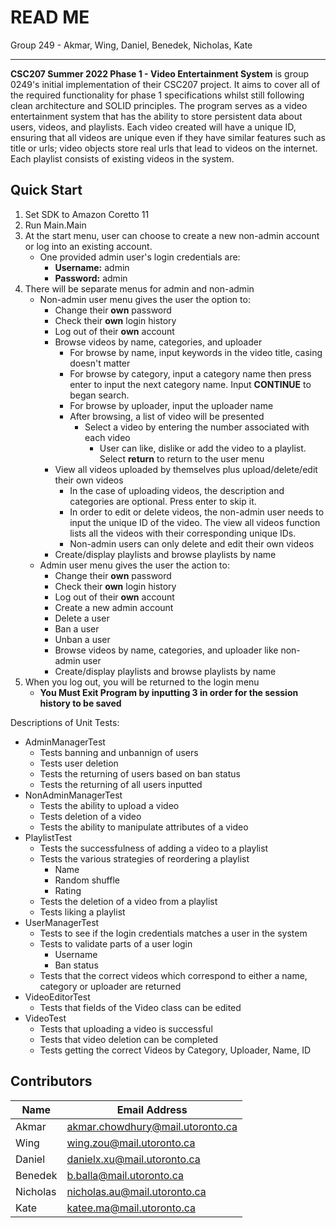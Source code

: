 # READ ME

Group 249 - Akmar, Wing, Daniel, Benedek, Nicholas, Kate

---

**CSC207 Summer 2022 Phase 1 - Video Entertainment System** is group 0249's initial implementation of their CSC207 project. It aims to cover all of the required functionality for phase 1 specifications whilst still following clean architecture and SOLID principles. The program serves as a video entertainment system that has the ability to store persistent data about users, videos, and playlists. Each video created will have a unique ID, ensuring that all videos are unique even if they have similar features such as title or urls; video objects store real urls that lead to videos on the internet. Each playlist consists of existing videos in the system.

## Quick Start 
1. Set SDK to Amazon Coretto 11
2. Run Main.Main
3. At the start menu, user can choose to create a new non-admin account or log into an existing account.
    * One provided admin user's login credentials are:
        * **Username:** admin
        * **Password:** admin
4. There will be separate menus for admin and non-admin
   * Non-admin user menu gives the user the option to:
     * Change their **own** password
     * Check their **own** login history
     * Log out of their **own** account
     * Browse videos by name, categories, and uploader
       * For browse by name, input keywords in the video title, casing doesn't matter
       * For browse by category, input a category name then press enter to input the next category name. Input **CONTINUE** to began search.
       * For browse by uploader, input the uploader name
       * After browsing, a list of video will be presented
         * Select a video by entering the number associated with each video
           * User can like, dislike or add the video to a playlist. Select **return** to return to the user menu
     * View all videos uploaded by themselves plus upload/delete/edit their own videos
       * In the case of uploading videos, the description and categories are optional. Press enter to skip it.
       * In order to edit or delete videos, the non-admin user needs to input the unique ID of the video. The view all videos function lists all the videos with their corresponding unique IDs.
       * Non-admin users can only delete and edit their own videos
     * Create/display playlists and browse playlists by name
   * Admin user menu gives the user the action to:
     * Change their **own** password
     * Check their **own** login history
     * Log out of their **own** account
     * Create a new admin account
     * Delete a user
     * Ban a user
     * Unban a user
     * Browse videos by name, categories, and uploader like non-admin user
     * Create/display playlists and browse playlists by name
5. When you log out, you will be returned to the login menu 
    * **You Must Exit Program by inputting 3 in order for the session history to be saved**


Descriptions of Unit Tests:
* AdminManagerTest
  * Tests banning and unbannign of users
  * Tests user deletion
  * Tests the returning of users based on ban status
  * Tests the returning of all users inputted
* NonAdminManagerTest
  * Tests the ability to upload a video
  * Tests deletion of a video
  * Tests the ability to manipulate attributes of a video
* PlaylistTest
  * Tests the successfulness of adding a video to a playlist
  * Tests the various strategies of reordering a playlist
    * Name
    * Random shuffle
    * Rating
  * Tests the deletion of a video from a playlist
  * Tests liking a playlist
* UserManagerTest
  * Tests to see if the login credentials matches a user in the system
  * Tests to validate parts of a user login
    * Username
    * Ban status
  * Tests that the correct videos which correspond to either a name, category or 
  uploader are returned
* VideoEditorTest
  * Tests that fields of the Video class can be edited
* VideoTest
  * Tests that uploading a video is successful
  * Tests that video deletion can be completed
  * Tests getting the correct Videos by Category, Uploader, Name, ID

## Contributors
|Name|Email Address|
|----|-------------|
|Akmar|akmar.chowdhury@mail.utoronto.ca|
|Wing|wing.zou@mail.utoronto.ca|
|Daniel|danielx.xu@mail.utoronto.ca|
|Benedek|b.balla@mail.utoronto.ca|
|Nicholas|nicholas.au@mail.utoronto.ca|
|Kate|katee.ma@mail.utoronto.ca|